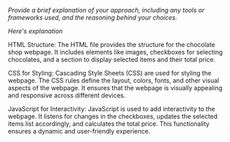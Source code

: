 *Provide a brief explanation of your approach, including any tools or
frameworks used, and the reasoning behind your choices.*

*Here's explanation*


HTML Structure: The HTML file provides the structure for the chocolate shop webpage. It includes elements like images, checkboxes for selecting chocolates, and a section to display selected items and their total price.

CSS for Styling: Cascading Style Sheets (CSS) are used for styling the webpage. The CSS rules define the layout, colors, fonts, and other visual aspects of the webpage. It ensures that the webpage is visually appealing and responsive across different devices.


JavaScript for Interactivity: JavaScript is used to add interactivity to the webpage. It listens for changes in the checkboxes, updates the selected items list accordingly, and calculates the total price. This functionality ensures a dynamic and user-friendly experience.

